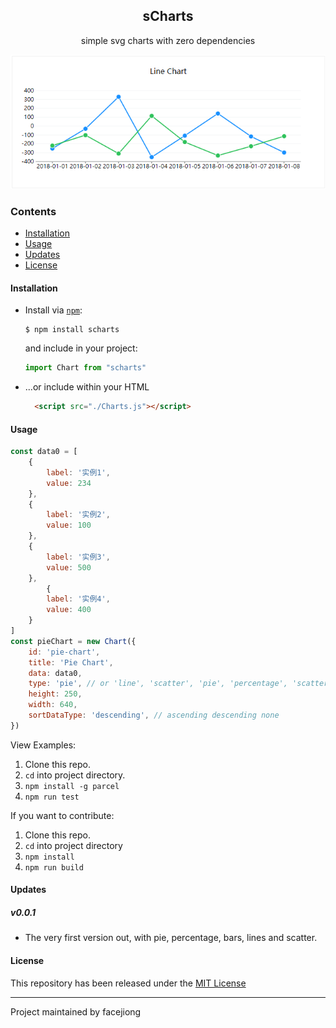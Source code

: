 <div align="center">
	<h2>sCharts</h2>
  <p align="center">
    <p>simple svg charts with zero dependencies</p>
  </p>
</div>

<p align="center">
  <a href="">
    <img src="./docs/line.png">
  </a>
</p>

### Contents
* [Installation](#installation)
* [Usage](#usage)
* [Updates](#updates)
* [License](#license)

#### Installation
* Install via [`npm`](https://www.npmjs.com/get-npm):

  ```console
  $ npm install scharts
  ```

  and include in your project:
  ```js
  import Chart from "scharts"
  ```

* ...or include within your HTML

  ```html
    <script src="./Charts.js"></script>
  ```

#### Usage
```js
const data0 = [
	{
		label: '实例1',
		value: 234
	},
	{
		label: '实例2',
		value: 100
	},
	{
		label: '实例3',
		value: 500
	},
		{
		label: '实例4',
		value: 400
	}
]
const pieChart = new Chart({
	id: 'pie-chart',
	title: 'Pie Chart',
	data: data0,
	type: 'pie', // or 'line', 'scatter', 'pie', 'percentage', 'scatter'
	height: 250,
	width: 640,
	sortDataType: 'descending', // ascending descending none
})
```
View Examples:

1. Clone this repo.
2. `cd` into project directory.
3. `npm install -g parcel`
4. `npm run test`

If you want to contribute:

1. Clone this repo.
2. `cd` into project directory
3. `npm install`
4. `npm run build`

#### Updates

##### v0.0.1
- The very first version out, with pie, percentage, bars, lines and scatter.

#### License
This repository has been released under the [MIT License](LICENSE)

------------------
Project maintained by facejiong

